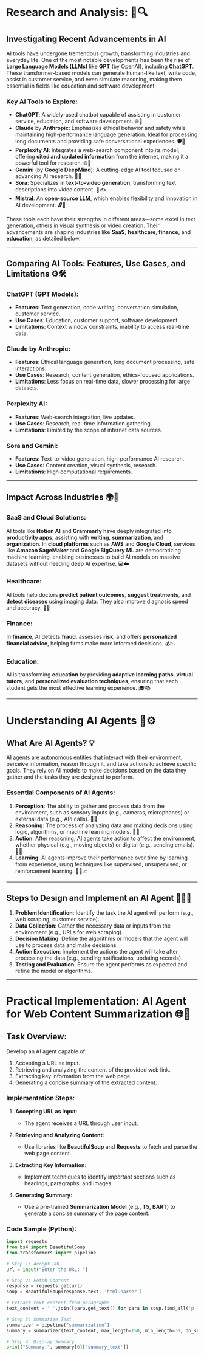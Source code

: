 # Research and Analysis: 🚀🔍

## Investigating Recent Advancements in AI

AI tools have undergone tremendous growth, transforming industries and everyday life. One of the most notable developments has been the rise of **Large Language Models (LLMs)** like **GPT** (by OpenAI), including **ChatGPT**. These transformer-based models can generate human-like text, write code, assist in customer service, and even simulate reasoning, making them essential in fields like education and software development.

### Key AI Tools to Explore:

- **ChatGPT**: A widely-used chatbot capable of assisting in customer service, education, and software development. 🌐💬
- **Claude** by **Anthropic**: Emphasizes ethical behavior and safety while maintaining high-performance language generation. Ideal for processing long documents and providing safe conversational experiences. 🛡️📄
- **Perplexity AI**: Integrates a web-search component into its model, offering **cited and updated information** from the internet, making it a powerful tool for research. 🌐🔎
- **Gemini** (by **Google DeepMind**): A cutting-edge AI tool focused on advancing AI research. 🤖🔬
- **Sora**: Specializes in **text-to-video generation**, transforming text descriptions into video content. 🎥✍️
- **Mistral**: An **open-source LLM**, which enables flexibility and innovation in AI development. 🔓📖

These tools each have their strengths in different areas—some excel in text generation, others in visual synthesis or video creation. Their advancements are shaping industries like **SaaS**, **healthcare**, **finance**, and **education**, as detailed below.

---

## Comparing AI Tools: Features, Use Cases, and Limitations ⚙️🛠️

### **ChatGPT (GPT Models)**:
- **Features**: Text generation, code writing, conversation simulation, customer service.
- **Use Cases**: Education, customer support, software development.
- **Limitations**: Context window constraints, inability to access real-time data.

### **Claude by Anthropic**:
- **Features**: Ethical language generation, long document processing, safe interactions.
- **Use Cases**: Research, content generation, ethics-focused applications.
- **Limitations**: Less focus on real-time data, slower processing for large datasets.

### **Perplexity AI**:
- **Features**: Web-search integration, live updates.
- **Use Cases**: Research, real-time information gathering.
- **Limitations**: Limited by the scope of internet data sources.

### **Sora and Gemini**:
- **Features**: Text-to-video generation, high-performance AI research.
- **Use Cases**: Content creation, visual synthesis, research.
- **Limitations**: High computational requirements.

---

## Impact Across Industries 🌍💼

### **SaaS and Cloud Solutions**:
AI tools like **Notion AI** and **Grammarly** have deeply integrated into **productivity apps**, assisting with **writing**, **summarization**, and **organization**. In **cloud platforms** such as **AWS** and **Google Cloud**, services like **Amazon SageMaker** and **Google BigQuery ML** are democratizing machine learning, enabling businesses to build AI models on massive datasets without needing deep AI expertise. 💻☁️

### **Healthcare**:
AI tools help doctors **predict patient outcomes**, **suggest treatments**, and **detect diseases** using imaging data. They also improve diagnosis speed and accuracy. 🏥🔬

### **Finance**:
In **finance**, AI detects **fraud**, assesses **risk**, and offers **personalized financial advice**, helping firms make more informed decisions. 💰📉

### **Education**:
AI is transforming **education** by providing **adaptive learning paths**, **virtual tutors**, and **personalized evaluation techniques**, ensuring that each student gets the most effective learning experience. 🎓📚

---

# Understanding AI Agents 🤖⚙️

## What Are AI Agents? 💡

AI agents are autonomous entities that interact with their environment, perceive information, reason through it, and take actions to achieve specific goals. They rely on AI models to make decisions based on the data they gather and the tasks they are designed to perform.

### **Essential Components of AI Agents**:

1. **Perception**: The ability to gather and process data from the environment, such as sensory inputs (e.g., cameras, microphones) or external data (e.g., API calls). 🧠👀
2. **Reasoning**: The process of analyzing data and making decisions using logic, algorithms, or machine learning models. 🧮💭
3. **Action**: After reasoning, AI agents take action to affect the environment, whether physical (e.g., moving objects) or digital (e.g., sending emails). 🎯🔧
4. **Learning**: AI agents improve their performance over time by learning from experience, using techniques like supervised, unsupervised, or reinforcement learning. 🧑‍🏫📈

---

## Steps to Design and Implement an AI Agent 👨‍💻🔧

1. **Problem Identification**: Identify the task the AI agent will perform (e.g., web scraping, customer service).
2. **Data Collection**: Gather the necessary data or inputs from the environment (e.g., URLs for web scraping).
3. **Decision Making**: Define the algorithms or models that the agent will use to process data and make decisions.
4. **Action Execution**: Implement the actions the agent will take after processing the data (e.g., sending notifications, updating records).
5. **Testing and Evaluation**: Ensure the agent performs as expected and refine the model or algorithms.

---

# Practical Implementation: AI Agent for Web Content Summarization 🌐📝

## Task Overview:

Develop an AI agent capable of:
1. Accepting a URL as input.
2. Retrieving and analyzing the content of the provided web link.
3. Extracting key information from the web page.
4. Generating a concise summary of the extracted content.

### **Implementation Steps**:

1. **Accepting URL as Input**:
   - The agent receives a URL through user input.

2. **Retrieving and Analyzing Content**:
   - Use libraries like **BeautifulSoup** and **Requests** to fetch and parse the web page content.

3. **Extracting Key Information**:
   - Implement techniques to identify important sections such as headings, paragraphs, and images.

4. **Generating Summary**:
   - Use a pre-trained **Summarization Model** (e.g., **T5**, **BART**) to generate a concise summary of the page content.

### **Code Sample** (Python):

```python
import requests
from bs4 import BeautifulSoup
from transformers import pipeline

# Step 1: Accept URL
url = input("Enter the URL: ")

# Step 2: Fetch Content
response = requests.get(url)
soup = BeautifulSoup(response.text, 'html.parser')

# Extract text content from paragraphs
text_content = ' '.join([para.get_text() for para in soup.find_all('p')])

# Step 3: Summarize Text
summarizer = pipeline("summarization")
summary = summarizer(text_content, max_length=150, min_length=30, do_sample=False)

# Step 4: Display Summary
print("Summary:", summary[0]['summary_text'])
